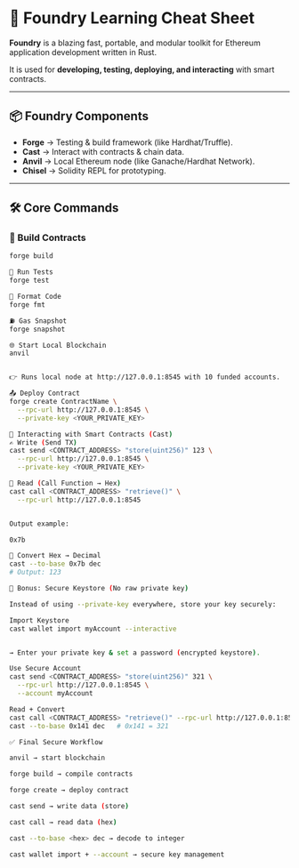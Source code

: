 # 🚀 Foundry Learning Cheat Sheet  

**Foundry** is a blazing fast, portable, and modular toolkit for Ethereum application development written in Rust.  

It is used for **developing, testing, deploying, and interacting** with smart contracts.  

---

## 📦 Foundry Components  

- **Forge** → Testing & build framework (like Hardhat/Truffle).  
- **Cast** → Interact with contracts & chain data.  
- **Anvil** → Local Ethereum node (like Ganache/Hardhat Network).  
- **Chisel** → Solidity REPL for prototyping.  


---

## 🛠️ Core Commands  

### 🔨 Build Contracts  
```bash
forge build

🧪 Run Tests
forge test

🎨 Format Code
forge fmt

⛽ Gas Snapshot
forge snapshot

🌐 Start Local Blockchain
anvil


👉 Runs local node at http://127.0.0.1:8545 with 10 funded accounts.

📤 Deploy Contract
forge create ContractName \
  --rpc-url http://127.0.0.1:8545 \
  --private-key <YOUR_PRIVATE_KEY>

📡 Interacting with Smart Contracts (Cast)
✍️ Write (Send TX)
cast send <CONTRACT_ADDRESS> "store(uint256)" 123 \
  --rpc-url http://127.0.0.1:8545 \
  --private-key <YOUR_PRIVATE_KEY>

📖 Read (Call Function → Hex)
cast call <CONTRACT_ADDRESS> "retrieve()" \
  --rpc-url http://127.0.0.1:8545


Output example:

0x7b

🔢 Convert Hex → Decimal
cast --to-base 0x7b dec
# Output: 123

🔐 Bonus: Secure Keystore (No raw private key)

Instead of using --private-key everywhere, store your key securely:

Import Keystore
cast wallet import myAccount --interactive


→ Enter your private key & set a password (encrypted keystore).

Use Secure Account
cast send <CONTRACT_ADDRESS> "store(uint256)" 321 \
  --rpc-url http://127.0.0.1:8545 \
  --account myAccount

Read + Convert
cast call <CONTRACT_ADDRESS> "retrieve()" --rpc-url http://127.0.0.1:8545
cast --to-base 0x141 dec   # 0x141 = 321

✅ Final Secure Workflow

anvil → start blockchain

forge build → compile contracts

forge create → deploy contract

cast send → write data (store)

cast call → read data (hex)

cast --to-base <hex> dec → decode to integer

cast wallet import + --account → secure key management
